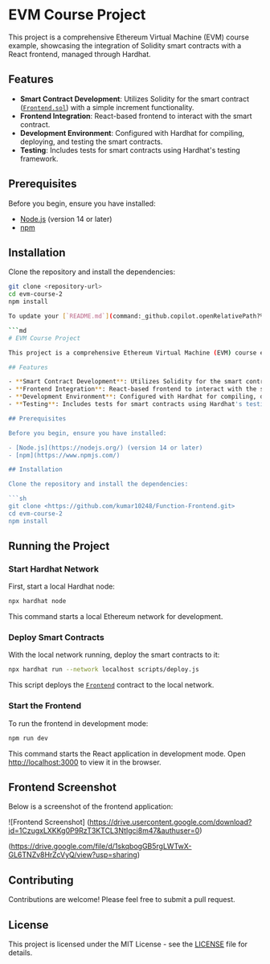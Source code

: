 # EVM Course Project

This project is a comprehensive Ethereum Virtual Machine (EVM) course example, showcasing the integration of Solidity smart contracts with a React frontend, managed through Hardhat.

## Features

- **Smart Contract Development**: Utilizes Solidity for the smart contract ([`Frontend.sol`](contracts/Frontend.sol)) with a simple increment functionality.
- **Frontend Integration**: React-based frontend to interact with the smart contract.
- **Development Environment**: Configured with Hardhat for compiling, deploying, and testing the smart contracts.
- **Testing**: Includes tests for smart contracts using Hardhat's testing framework.

## Prerequisites

Before you begin, ensure you have installed:

- [Node.js](https://nodejs.org/) (version 14 or later)
- [npm](https://www.npmjs.com/)

## Installation

Clone the repository and install the dependencies:

```sh
git clone <repository-url>
cd evm-course-2
npm install

To update your [`README.md`](command:_github.copilot.openRelativePath?%5B%7B%22scheme%22%3A%22file%22%2C%22authority%22%3A%22%22%2C%22path%22%3A%22%2FC%3A%2FUsers%2Fkumar%2FContacts%2FDesktop%2FEVM_Course-2%2FREADME.md%22%2C%22query%22%3A%22%22%2C%22fragment%22%3A%22%22%7D%5D "c:\Users\kumar\Contacts\Desktop\EVM_Course-2\README.md") file with an image from your own URL, you can follow the template below. Replace `<your-image-url>` with the actual URL of the image you want to include:

```md
# EVM Course Project

This project is a comprehensive Ethereum Virtual Machine (EVM) course example, showcasing the integration of Solidity smart contracts with a React frontend, managed through Hardhat.

## Features

- **Smart Contract Development**: Utilizes Solidity for the smart contract ([`Frontend.sol`](contracts/Frontend.sol)) with a simple increment functionality.
- **Frontend Integration**: React-based frontend to interact with the smart contract.
- **Development Environment**: Configured with Hardhat for compiling, deploying, and testing the smart contracts.
- **Testing**: Includes tests for smart contracts using Hardhat's testing framework.

## Prerequisites

Before you begin, ensure you have installed:

- [Node.js](https://nodejs.org/) (version 14 or later)
- [npm](https://www.npmjs.com/)

## Installation

Clone the repository and install the dependencies:

```sh
git clone <https://github.com/kumar10248/Function-Frontend.git>
cd evm-course-2
npm install
```

## Running the Project

### Start Hardhat Network

First, start a local Hardhat node:

```sh
npx hardhat node
```

This command starts a local Ethereum network for development.

### Deploy Smart Contracts

With the local network running, deploy the smart contracts to it:

```sh
npx hardhat run --network localhost scripts/deploy.js
```

This script deploys the [`Frontend`](command:_github.copilot.openSymbolFromReferences?%5B%7B%22%24mid%22%3A1%2C%22path%22%3A%22%2Fc%3A%2FUsers%2Fkumar%2FContacts%2FDesktop%2FEVM_Course-2%2Fartifacts%2Fcontracts%2FFrontend.sol%2FFrontend.json%22%2C%22scheme%22%3A%22file%22%7D%2C%7B%22line%22%3A0%2C%22character%22%3A0%7D%5D "artifacts/contracts/Frontend.sol/Frontend.json") contract to the local network.

### Start the Frontend

To run the frontend in development mode:

```sh
npm run dev
```

This command starts the React application in development mode. Open [http://localhost:3000](http://localhost:3000) to view it in the browser.

## Frontend Screenshot

Below is a screenshot of the frontend application:

![Frontend Screenshot]
(https://drive.usercontent.google.com/download?id=1CzugxLXKKg0P9RzT3KTCL3NtIgci8m47&authuser=0)

(https://drive.google.com/file/d/1skqbogGB5rgLWTwX-GL6TNZv8HrZcVyQ/view?usp=sharing)

## Contributing

Contributions are welcome! Please feel free to submit a pull request.

## License

This project is licensed under the MIT License - see the [LICENSE](LICENSE) file for details.
```
